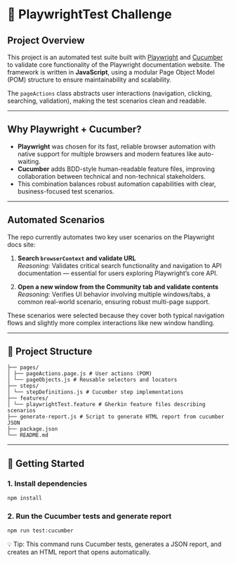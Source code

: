 # 📘 PlaywrightTest Challenge

## Project Overview

This project is an automated test suite built with [Playwright](https://playwright.dev/) and [Cucumber](https://cucumber.io/) to validate core functionality of the Playwright documentation website. The framework is written in **JavaScript**, using a modular Page Object Model (POM) structure to ensure maintainability and scalability.

The `pageActions` class abstracts user interactions (navigation, clicking, searching, validation), making the test scenarios clean and readable.

---

## Why Playwright + Cucumber?

- **Playwright** was chosen for its fast, reliable browser automation with native support for multiple browsers and modern features like auto-waiting.
- **Cucumber** adds BDD-style human-readable feature files, improving collaboration between technical and non-technical stakeholders.
- This combination balances robust automation capabilities with clear, business-focused test scenarios.

---

## Automated Scenarios

The repo currently automates two key user scenarios on the Playwright docs site:

1. **Search `browserContext` and validate URL**  
   _Reasoning:_ Validates critical search functionality and navigation to API documentation — essential for users exploring Playwright’s core API.

2. **Open a new window from the Community tab and validate contents**  
   _Reasoning:_ Verifies UI behavior involving multiple windows/tabs, a common real-world scenario, ensuring robust multi-page support.

These scenarios were selected because they cover both typical navigation flows and slightly more complex interactions like new window handling.

---

## 📁 Project Structure

```text
├── pages/
│ ├── pageActions.page.js # User actions (POM)
│ └── pageObjects.js # Reusable selectors and locators
├── steps/
│ └── stepDefinitions.js # Cucumber step implementations
├── features/
│ └── playwrightTest.feature # Gherkin feature files describing scenarios
├── generate-report.js # Script to generate HTML report from cucumber JSON
├── package.json
└── README.md
```

---

## 🚀 Getting Started

### 1. Install dependencies

```bash
npm install
```

### 2. Run the Cucumber tests and generate report

```bash
npm run test:cucumber
```
💡 Tip: This command runs Cucumber tests, generates a JSON report, and creates an HTML report that opens automatically.
